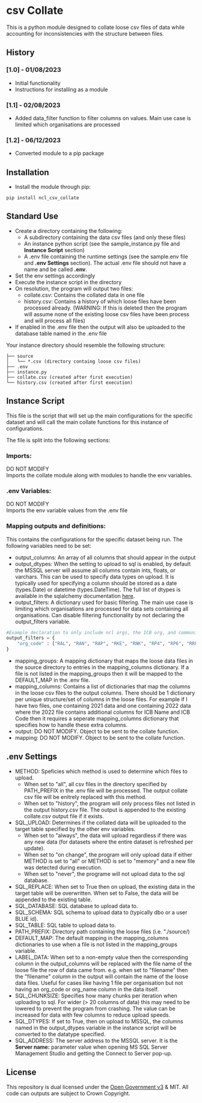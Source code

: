 # csv Collate

This is a python module designed to collate loose csv files of data while accounting for inconsistencies with the structure between files.

## History 

### [1.0] - 01/08/2023
* Initial functionality
* Instructions for installing as a module

### [1.1] - 02/08/2023
* Added data_filter function to filter columns on values. Main use case is limited which organisations are processed

### [1.2] - 06/12/2023
* Converted module to a pip package

## Installation

* Install the module through pip:
```
pip install ncl_csv_collate
```

## Standard Use

* Create a directory containing the following:
  * A subdirectory containing the data csv files (and only these files)
  * An instance python script (see the sample_instance.py file and **Instance Script** section)
  * A .env file containing the runtime settings (see the sample.env file and **.env Settings** section). The actual .env file should not have a name and be called **.env**.
* Set the env settings accordingly
* Execute the instance script in the directory
* On resolution, the program will output two files:
  * collate.csv: Contains the collated data in one file
  * history.csv: Contains a history of which loose files have been processed already. (WARNING: If this is deleted then the program will assume none of the existing loose csv files have been process and will process all files)
* If enabled in the .env file then the output will also be uploaded to the database table named in the .env file

Your instance directory should resemble the following structure:
```
├── source
│   └── *.csv (directory containg loose csv files)
├── .env
├── instance.py
├── collate.csv (created after first execution)
└── history.csv (created after first execution)
```

## Instance Script
This file is the script that will set up the main configurations for the specific dataset and will call the main collate functions for this instance of configurations.

The file is split into the following sections:
### Imports:
DO NOT MODIFY<br>
Imports the collate module along with modules to handle the env variables.

### .env Variables: 
DO NOT MODIFY<br>
Imports the env variable values from the .env file

### Mapping outputs and definitions: 
This contains the configurations for the specific dataset being run. The following variables need to be set:
* output_columns: An array of all columns that should appear in the output
* output_dtypes: When the setting to upload to sql is enabled, by default the MSSQL server will assume all columns contain ints, floats, or varchars. This can be used to specify data types on upload. It is typically used for specifying a column should be stored as a date (types.Date) or datetime (types.DateTime). The full list of dtypes is available in the sqlalchemy documentation [here](https://docs.sqlalchemy.org/en/20/core/type_basics.html).
* output_filters: A dictionary used for basic filtering. The main use case is limiting which organisations are processed for data sets containing all organisations. Can disable filtering functionality by not declaring the output_filters variable.
```python
#Example declaration to only include ncl orgs, the ICB org, and community providers
output_filters = {
    "org_code" : ["RAL", "RAN", "RAP", "RKE", "RNK", "RP4", "RP6", "RRP", "RRV", "TAF", "QMJ", "RV3", "RYX"]
}
```
* mapping_groups: A mapping dictionary that maps the loose data files in the source directory to entries in the mapping_columns dictionary. If a file is not listed in the mapping_groups then it will be mapped to the DEFAULT_MAP in the .env file. 
* mapping_columns: Contains a list of dictionaries that map the columns in the loose csv files to the output columns. There should be 1 dictionary per unique structure/set of columns in the loose files. For example if I have two files, one containing 2021 data and one containing 2022 data where the 2022 file contains additional columns for ICB Name and ICB Code then it requires a seperate mapping_columns dictionary that specifies how to handle these extra columns.
* output: DO NOT MODIFY. Object to be sent to the collate function.
* mapping: DO NOT MODIFY. Object to be sent to the collate function.

## .env Settings

- METHOD: Speficies which method is used to determine which files to upload.
  - When set to "all", all csv files in the directory specified by PATH_PREFIX in the .env file will be processed. The output collate csv file will be enitrely replaced with this method.
  - When set to "history", the program will only process files not listed in the output history.csv file. The output is appended to the existing collate.csv output file if it exists.
- SQL_UPLOAD: Determines if the collated data will be uploaded to the target table specified by the other env variables. 
  - When set to "always", the data will upload regardless if there was any new data (for datasets where the entire dataset is refreshed per update). 
  - When set to "on change", the program will only upload data if either METHOD is set to "all" or METHOD is set to "memory" and a new file was detected during execution.
  - When set to "never", the programe will not upload data to the sql database.
- SQL_REPLACE: When set to True then on upload, the existing data in the target table will be overwritten. When set to False, the data will be appended to the existing table.
- SQL_DATABASE: SQL database to upload data to.
- SQL_SCHEMA: SQL schema to upload data to (typically dbo or a user BLUE id).
- SQL_TABLE: SQL table to upload data to.
- PATH_PREFIX: Directory path containing the loose files (i.e. "./source/)
- DEFAULT_MAP: The default mapping in the mapping_columns dictionaries to use when a file is not listed in the mapping_groups variable.
- LABEL_DATA: When set to a non-empty value then the corresponding column in the output_columns will be replaced with the file name of the loose file the row of data came from. e.g. when set to "filename" then the "filename" column in the output will contain the name of the loose data files. Useful for cases like having 1 file per organisation but not having an org_code or org_name column in the data itself.
- SQL_CHUNKSIZE: Specifies how many chunks per iteration when uploading to sql. For wider (> 20 columns of data) this may need to be lowered to prevent the program from crashing. The value can be increased for data with few columns to reduce upload speeds.
- SQL_DTYPES: If set to True, then on upload to MSSQL, the columns named in the output_dtypes variable in the instance script will be converted to the datatype specified. 
- SQL_ADDRESS: The server address to the MSSQL server. It is the **Server name:** parameter value when opening MS SQL Server Management Studio and getting the Connect to Server pop-up.


## License
This repository is dual licensed under the [Open Government v3](https://www.nationalarchives.gov.uk/doc/open-government-licence/version/3/) & MIT. All code can outputs are subject to Crown Copyright.
